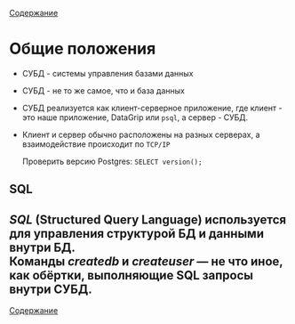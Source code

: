 [Содержание](README.md)

# Общие положения
- СУБД - системы управления базами данных
- СУБД - не то же самое, что и база данных
- СУБД реализуется как клиент-серверное приложение, где клиент - это наше приложение, DataGrip или `psql`, а сервер - СУБД.
- Клиент и сервер обычно расположены на разных серверах, а взаимодействие происходит по `TCP/IP`


  Проверить версию Postgres: `SELECT version();`

## SQL
*SQL* (Structured Query Language) используется для управления структурой БД и данными внутри БД. <br>
Команды *createdb* и *createuser* — не что иное, как обёртки, выполняющие SQL запросы внутри СУБД. <br>
---
[Содержание](README.md)
